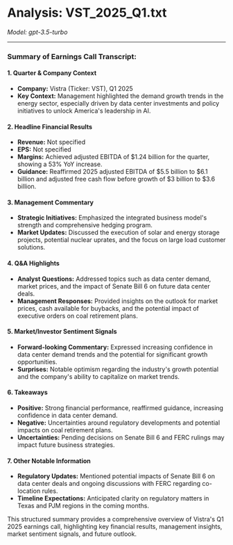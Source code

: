 # Analysis: VST_2025_Q1.txt

*Model: gpt-3.5-turbo*

---

### Summary of Earnings Call Transcript:

#### 1. **Quarter & Company Context**
- **Company:** Vistra (Ticker: VST), Q1 2025
- **Key Context:** Management highlighted the demand growth trends in the energy sector, especially driven by data center investments and policy initiatives to unlock America's leadership in AI.

#### 2. **Headline Financial Results**
- **Revenue:** Not specified
- **EPS:** Not specified
- **Margins:** Achieved adjusted EBITDA of $1.24 billion for the quarter, showing a 53% YoY increase.
- **Guidance:** Reaffirmed 2025 adjusted EBITDA of $5.5 billion to $6.1 billion and adjusted free cash flow before growth of $3 billion to $3.6 billion.

#### 3. **Management Commentary**
- **Strategic Initiatives:** Emphasized the integrated business model's strength and comprehensive hedging program.
- **Market Updates:** Discussed the execution of solar and energy storage projects, potential nuclear uprates, and the focus on large load customer solutions.

#### 4. **Q&A Highlights**
- **Analyst Questions:** Addressed topics such as data center demand, market prices, and the impact of Senate Bill 6 on future data center deals.
- **Management Responses:** Provided insights on the outlook for market prices, cash available for buybacks, and the potential impact of executive orders on coal retirement plans.

#### 5. **Market/Investor Sentiment Signals**
- **Forward-looking Commentary:** Expressed increasing confidence in data center demand trends and the potential for significant growth opportunities.
- **Surprises:** Notable optimism regarding the industry's growth potential and the company's ability to capitalize on market trends.

#### 6. **Takeaways**
- **Positive:** Strong financial performance, reaffirmed guidance, increasing confidence in data center demand.
- **Negative:** Uncertainties around regulatory developments and potential impacts on coal retirement plans.
- **Uncertainties:** Pending decisions on Senate Bill 6 and FERC rulings may impact future business strategies.

#### 7. **Other Notable Information**
- **Regulatory Updates:** Mentioned potential impacts of Senate Bill 6 on data center deals and ongoing discussions with FERC regarding co-location rules.
- **Timeline Expectations:** Anticipated clarity on regulatory matters in Texas and PJM regions in the coming months.

This structured summary provides a comprehensive overview of Vistra's Q1 2025 earnings call, highlighting key financial results, management insights, market sentiment signals, and future outlook.